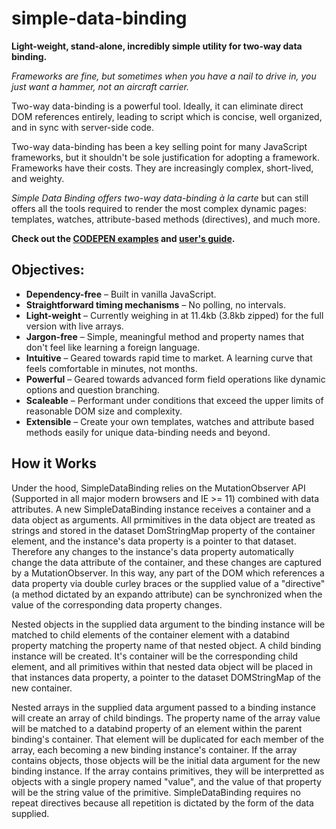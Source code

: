 # simple-data-binding
<strong>Light-weight, stand-alone, incredibly simple utility for two-way data binding.</strong>

<em>Frameworks are fine, but sometimes when you have a nail to drive in, you just want a hammer, not an aircraft carrier.</em>
<p>
Two-way data-binding is a powerful tool.  Ideally, it can eliminate direct DOM references entirely, leading to script which is concise, well organized, and in sync with server-side code.
</p>
<p>
Two-way data-binding has been a key selling point for many JavaScript frameworks, but it shouldn't be sole justification for adopting a framework. Frameworks have their costs.  They are increasingly complex, short-lived, and weighty.
</p>
<p>
<em>Simple Data Binding offers two-way data-binding à la carte </em> but can still offers all the tools required to render the most complex dynamic pages:  templates, watches, attribute-based methods (directives), and much more.
</p>
<p>
<strong>Check out the <a href="https://avramlavinsky.github.io/simple-data-binding/examples/examples.html">CODEPEN examples</a> and <a href="https://avramlavinsky.github.io/simple-data-binding/docs/guide.html">user's guide</a>.</strong>
</p>

<h2>Objectives:</h2>

<ul>
  <li>
  <strong>Dependency-free</strong> – Built in vanilla JavaScript. 
  </li>
  <li>
  <strong>Straightforward timing mechanisms</strong> – No polling, no intervals. 
  </li>
  <li>
  <strong>Light-weight</strong> – Currently weighing in at 11.4kb (3.8kb zipped) for the full version with live arrays.
  </li>
  <li>
  <strong>Jargon-free</strong> – Simple, meaningful method and property names that don't feel like learning a foreign language. 
  </li>
  <li>
  <strong>Intuitive</strong> – Geared towards rapid time to market.  A learning curve that feels comfortable in minutes, not months. 
  </li>
  <li>
  <strong>Powerful</strong> – Geared towards advanced form field operations like dynamic options and question branching.
  </li>
  <li>
  <strong>Scaleable</strong> – Performant under conditions that exceed the upper limits of reasonable DOM size and complexity.
  </li>
  <li>
  <strong>Extensible</strong> – Create your own templates, watches and attribute based methods easily for unique data-binding needs and beyond.
  </li>
</ul>


<h2>How it Works</h2>

<p>
Under the hood, SimpleDataBinding relies on the MutationObserver API (Supported in all major modern browsers and IE >= 11) combined with data attributes.  A new SimpleDataBinding instance receives a container and a data object as arguments. All prmimitives in the data object are treated as strings and stored in the dataset DomStringMap property of the container element, and the instance's data property is a pointer to that dataset.  Therefore any changes to the instance's data property automatically change the data attribute of the container, and these changes are captured by a MutationObserver.  In this way, any part of the DOM which references a data property via double curley braces or the supplied value of a "directive" (a method dictated by an expando attribute) can be synchronized when the value of the corresponding data property changes.
</p>

<p>
Nested objects in the supplied data argument to the binding instance will be matched to child elements of the container element with a databind property matching the property name of that nested object.  A child binding instance will be created.  It's container will be the corresponding child element, and all primitives within that nested data object will be placed in that instances data property, a pointer to the dataset DOMStringMap of the new container. 
</p>

<p>
Nested arrays in the supplied data argument passed to a binding instance will create an array of child bindings.  The property name of the array value will be matched to a databind property of an element within the parent binding's container.  That element will be duplicated for each member of the array, each becoming a new binding instance's container.  If the array contains objects, those objects will be the initial data argument for the new binding instance.  If the array contains primitives, they will be interpretted as objects with a single propery named "value", and the value of that property will be the string value of the primitive.  SimpleDataBinding requires no repeat directives because all repetition is dictated by the form of the data supplied.
</p>
